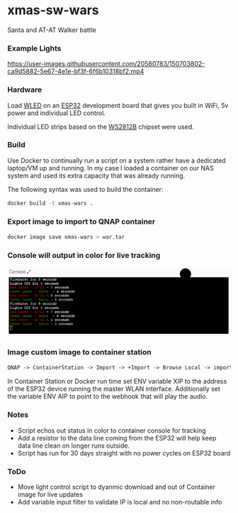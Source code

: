 # xmas-sw-wars
Santa and AT-AT Walker battle




### Example Lights


<!--- https://user-images.githubusercontent.com/20580783/149639668-4fa412f0-6f99-4e09-a96c-42da437ddd8f.mp4 --->
https://user-images.githubusercontent.com/20580783/150703802-ca9d5882-5e67-4e1e-bf3f-6f6b10318bf2.mp4


### Hardware


Load [WLED](https://kno.wled.ge/) on an [ESP32](https://www.amazon.com/gp/product/B09J94HPZB/) development board that gives you built in WiFi, 5v power and individual LED control.

Individual LED strips based on the [WS2812B](https://www.amazon.com/gp/product/B00ZHB9M6A) chipset were used. 


### Build

Use Docker to continually run a script on a system rather have a dedicated laptop/VM up and running.  In my case I loaded a container on our NAS system and used its extra capacity that was already running.

The following syntax was used to build the container:

```bash
docker build -t xmas-wars .
```

### Export image to import to QNAP container

```bash
docker image save xmas-wars > war.tar
```

### Console will output in color for live tracking
![](https://github.com/rz93594/xmas-sw-wars/blob/main/imgs/console.png?raw=true)


### Image custom image to container station
```html
QNAP -> ContainerStation -> Import -> +Import -> Browse Local -> import war.tar
```

In Container Station or Docker run time set ENV variable XIP to the address of the ESP32 device running the master WLAN interface. Additionally set the variable ENV AIP to point to the webhook that will play the audio.

### Notes

- Script echos out status in color to container console for tracking
- Add a resistor to the data line coming from the ESP32 will help keep data line clean on longer runs outside.
- Script has run for 30 days straight with no power cycles on ESP32 board

### ToDo

- Move light control script to dyanmic download and out of Container image for live updates
- Add variable input filter to validate IP is local and no non-routable info

